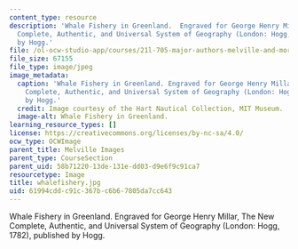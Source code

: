 ```yaml
---
content_type: resource
description: 'Whale Fishery in Greenland.  Engraved for George Henry Millar, The New
  Complete, Authentic, and Universal System of Geography (London: Hogg, 1782), published
  by Hogg.'
file: /ol-ocw-studio-app/courses/21l-705-major-authors-melville-and-morrison-fall-2003/61994cddc91c367bc6b67805da7cc643_whalefishery.jpg
file_size: 67155
file_type: image/jpeg
image_metadata:
  caption: 'Whale Fishery in Greenland. Engraved for George Henry Millar, The New
    Complete, Authentic, and Universal System of Geography (London: Hogg, 1782), published
    by Hogg.'
  credit: Image courtesy of the Hart Nautical Collection, MIT Museum.
  image-alt: Whale Fishery in Greenland.
learning_resource_types: []
license: https://creativecommons.org/licenses/by-nc-sa/4.0/
ocw_type: OCWImage
parent_title: Melville Images
parent_type: CourseSection
parent_uid: 58b71220-13de-131e-dd03-d9e6f9c91ca7
resourcetype: Image
title: whalefishery.jpg
uid: 61994cdd-c91c-367b-c6b6-7805da7cc643
---
```

Whale Fishery in Greenland.  Engraved for George Henry Millar, The New Complete, Authentic, and Universal System of Geography (London: Hogg, 1782), published by Hogg.